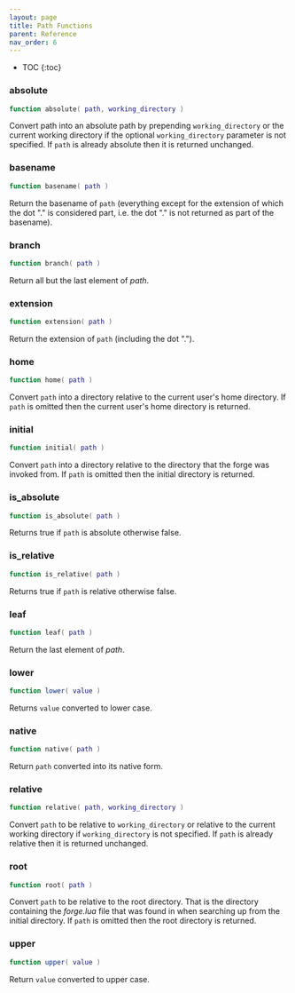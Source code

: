 ```yaml
---
layout: page
title: Path Functions
parent: Reference
nav_order: 6
---
```


- TOC
{:toc}

### absolute

~~~lua
function absolute( path, working_directory )
~~~

Convert path into an absolute path by prepending `working_directory` or the 
current working directory if the optional `working_directory` parameter is not specified.  If `path` is already absolute then it is returned unchanged.

### basename

~~~lua
function basename( path )
~~~

Return the basename of `path` (everything except for the extension of which 
the dot "." is considered part, i.e. the dot "." is not returned as part of 
the basename).

### branch

~~~lua
function branch( path )
~~~

Return all but the last element of *path*.

### extension

~~~lua
function extension( path )
~~~

Return the extension of `path` (including the dot ".").

### home

~~~lua
function home( path )
~~~

Convert `path` into a directory relative to the current user's home directory.
If `path` is omitted then the current user's home directory is returned.

### initial

~~~lua
function initial( path )
~~~

Convert `path` into a directory relative to the directory that the forge was invoked from.  If `path` is omitted then the initial directory is returned.

### is_absolute

~~~lua
function is_absolute( path )
~~~

Returns true if `path` is absolute otherwise false.

### is_relative

~~~lua
function is_relative( path )
~~~

Returns true if `path` is relative otherwise false.

### leaf

~~~lua
function leaf( path )
~~~

Return the last element of *path*.

### lower

~~~lua
function lower( value )
~~~

Returns `value` converted to lower case.

### native

~~~lua
function native( path )
~~~

Return `path` converted into its native form.

### relative

~~~lua
function relative( path, working_directory )
~~~

Convert `path` to be relative to `working_directory` or relative to the current working directory if `working_directory` is not specified.  If `path` is already relative then it is returned unchanged.

### root

~~~lua
function root( path )
~~~

Convert `path` to be relative to the root directory.  That is the directory containing the *forge.lua* file that was found in when searching up from the initial directory.  If `path` is omitted then the root directory is returned.

### upper

~~~lua
function upper( value )
~~~

Return `value` converted to upper case.
